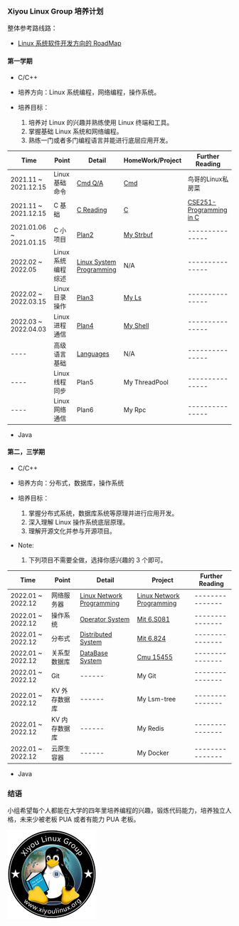 ### Xiyou Linux Group 培养计划

整体参考路线路：
- [Linux 系统软件开发方向的 RoadMap](https://github.com/xiyou-linuxer/Plan/issues/1)

#### 第一学期

* C/C++

* 培养方向：Linux 系统编程，网络编程，操作系统。
* 培养目标：
  1. 培养对 Linux 的兴趣并熟练使用 Linux 终端和工具。
  2. 掌握基础 Linux 系统和网络编程。
  3. 熟练一门或者多门编程语言并能进行底层应用开发。

| Time                    | Point              | Detail                                                            | HomeWork/Project               | Further Reading                                                       |
| ----------------------- | ------------------ | ----------------------------------------------------------------- | ------------------------------ | --------------------------------------------------------------------- |
| 2021.11 ~ 2021.12.15    | Linux    基础命令  | [Cmd Q/A](preparation/cmd.md)                                     | [Cmd](project/cmd.md)          | 鸟哥的Linux私房菜                                                     |
| 2021.11 ~ 2021.12.15    | C        基础      | [C Reading](preparation/C.md)                                     | [C](project/C.md)              | [CSE251-Programming in C](https://www.cse.msu.edu/~cse251/index.html) |
| 2021.01.06 ~ 2021.01.15 | C        小项目    | [Plan2](old-Plan/Plan2.md)                                        | [My Strbuf](project/strbuf.md) | ---------------                                                       |
| 2022.02 ~ 2022.05       | Linux 系统编程综述 | [Linux System Programming](preparation/LinuxSystemProgramming.md) | N/A                            | ---------------                                                       |
| 2022.02 ~ 2022.03.15    | Linux    目录操作  | [Plan3](old-Plan/Plan3.md)                                        | [My Ls](project/ls.md)         | ---------------                                                       |
| 2022.03 ~ 2022.04.03    | Linux    进程通信  | [Plan4](old-Plan/Plan4-other.md)                                  | [My Shell](project/shell.md)   | ---------------                                                       |
| ----                    | 高级语言 基础      | [Languages](preparation/Languages.md)                             | N/A                            | ---------------                                                       |
| ----                    | Linux    线程同步  | Plan5                                                             | My ThreadPool                  | ---------------                                                       |
| ----                    | Linux    网络通信  | Plan6                                                             | My Rpc                         | ---------------                                                       |


* Java

#### 第二，三学期

* C/C++

* 培养方向：分布式，数据库，操作系统
* 培养目标：
  1. 掌握分布式系统，数据库系统等原理并进行应用开发。
  2. 深入理解 Linux 操作系统底层原理。
  3. 理解开源文化并参与开源项目。

* Note:
  1. 下列项目不需要全做，选择你感兴趣的 3 个即可。

| Time              | Point         | Detail                                                              | Project                                                                                               | Further Reading |
| ----------------- | ------------- | ------------------------------------------------------------------- | ----------------------------------------------------------------------------------------------------- | --------------- |
| 2022.01 ~ 2022.12 | 网络服务器    | [Linux Network Programming](preparation/LinuxNetworkProgramming.md) | [Linux Network Programming](preparation/LinuxNetworkProgramming.md#%E8%87%AA%E6%88%91%E6%A3%80%E9%AA%8C-homework) | --------------- |
| 2022.01 ~ 2022.12 | 操作系统      | [Operator System](preparation/OS.md)                                | [Mit 6.S081](https://pdos.csail.mit.edu/6.S081)                                                       | --------------- |
| 2022.01 ~ 2022.12 | 分布式        | [Distributed System](preparation/DistributedSystems.md)             | [Mit 6.824](https://pdos.csail.mit.edu/6.824/)                                                        | --------------- |
| 2022.01 ~ 2022.12 | 关系型数据库  | [DataBase System](preparation/DB.md)                                | [Cmu 15455](https://15445.courses.cs.cmu.edu)                                                                 | --------------- |
| 2022.01 ~ 2022.12 | Git           | ------                                                              | My Git                                                                                                | --------------- |
| 2022.01 ~ 2022.12 | KV 外存数据库 | ------                                                              | My Lsm-tree                                                                                           | --------------- |
| 2022.01 ~ 2022.12 | KV 内存数据库 | ------                                                              | My Redis                                                                                              | --------------- |
| 2022.01 ~ 2022.12 | 云原生 容器   | ------                                                              | My Docker                                                                                             | --------------- |

* Java

<!--  Then? What's next? -->

### 结语

小组希望每个人都能在大学的四年里培养编程的兴趣，锻炼代码能力，培养独立人格，未来少被老板 PUA 或者有能力 PUA 老板。

![一只来自西安邮电大学的小企鹅](resource/xiyoulinux.png)